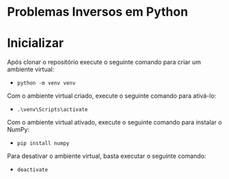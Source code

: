 # Problemas Inversos em Python

# Inicializar

Após clonar o repositório execute o seguinte comando para criar um ambiente virtual:

- `python -m venv venv`

Com o ambiente virtual criado, execute o seguinte comando para ativá-lo:

- `.\venv\Scripts\activate`

Com o ambiente virtual ativado, execute o seguinte comando para instalar o NumPy:

- `pip install numpy`

Para desativar o ambiente virtual, basta executar o seguinte comando:

- `deactivate`